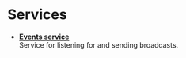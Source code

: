 # Services

- [**Events service**](eventsService/)  
  Service for listening for and sending broadcasts.
